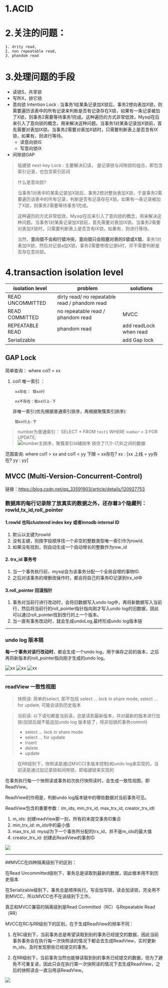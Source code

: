 # 1.ACID 

# 2.关注的问题： 
    1. drity read, 
    2. non repeatable read, 
    3. phandom read

# 3.处理问题的手段
- 读锁S，共享锁
- 写所X，排它锁
- 意向锁 Intention Lock : 当事务1给某条记录加X锁后，事务2想向表加X锁，则需要遍历该表中的所有记录来判断是否有记录存在X锁，如果有一条记录被加了X锁，则事务2需要等待事务1完成。这种遍历的方式非常低效，Mysql在后来引入了意向锁的概念，用来解决这种问题。当事务1对某条记录加X锁前，首先需要对表加IX锁。当事务2需要对表加X锁时，只需要判断表上是否含有IX锁，如果有，则进行等待。
    - 读意向锁IS
    - 写意向锁IX
- 间隙锁GAP

> 临键锁 next-key Lock : 主要解决幻读， 是记录锁与间隙锁的组合，即包含索引记录，也包含索引区间

>什么是意向锁? 
>
> 当事务1对表中的某条记录加X锁后，事务2想对整张表加X锁，于是事务2需要遍历该表中的所有记录，判断是否有记录存在X锁。如果有一条记录被加了X锁，则事务2需要等待事务1完成。
>
>这种遍历的方式非常低效，Mysql在后来引入了意向锁的概念，用来解决这种问题。当事务1对某条记录加X锁前，首先需要对表加IX锁。当事务2需要对表加X锁时，只需要判断表上是否含有IX锁，如果有，则进行等待。
>
>当然，**意向锁不会和行锁冲突，意向锁只会阻塞对表的S锁或X锁**。事务1对表加IX锁，然后对记录a加X锁，事务2需要修改记录b时，并不需要判断是否存在意向锁。

# 4.transaction isolation level
| isolation level      | problem       | solutions     |
|----------------------|---------------------|---------------|
|READ UNCOMMITTED | dirty read/ no repeatable read / phandom read | |
|READ COMMITTED |  no repeatable read / phandom read | MVCC|
|REPEATABLE READ|  phandom read | add readLock when read|
|Serializable||add Gap lock |

## GAP Lock

简单查询： where col1 = xx

1. col1 唯一索引 ：
        
        xx存在： 锁xx行

        xx不存在：锁xx行上-下
    非唯一索引(优先根据普通索引排序，再根据聚簇索引排序):

        锁xx行上-下

> number为普通索引： SELECT * FROM `test1` WHERE `number` = 3 FOR UPDATE;      
![number主排序，聚簇索引Id辅排序](./../pic/gap_index_tree.png)
锁住了(1,1)-(7,8)之间的数据

范围查询: where col1 > xx and col1 < yy
        下限 = xx存在? xx  :  [xx
        上线 = yy存在? yy  :  yy]




## MVCC (Multi-Version-Concurrent-Control)

链接：https://blog.csdn.net/qq_33591903/article/details/120927753

### 数据库的每行记录除了放真实的数据之外，还存着3个隐藏列：rowId,tx_id,roll_pointer

#### 1.rowId 也叫clustered index key 或者innodb internal ID
1. 默认以主键为rowId
2. 没有主键，则按字段顺序找一个非空的整数类型唯一索引作为rowId.
3. 如果没有找到，则自动生成一个自动增长的整数作为row_id

#### 2. trx_id 事务号
1. 当一个事务执行前，mysql会为该事务分配一个全局自增的事物ID.
2. 之后对该事务的增删改操作时，都会将自己的事务ID记录到trx_id中

#### 3.roll_pointer 回滚指针
1. 事务对当前行进行改动时，会将旧数据写入undo log中，再将新数据写入当前行，然后将当前行的roll_pointer指针指向刚才写入undo log的旧数据，因此可以通过roll_pointer找到改行的上一个版本。
2. 当一直有事务改动时，就会生成undoLog,最终形成undo log版本链

-------------

### undo log 版本链

 **每一个事务对该行改动时**，都会生成一个undo log，用于保存之前的版本，之后再将新版本的roll_pointer指向刚才生成的undo log。


![xx](./..//pic/undo_log_chain_1.jpg "sda")
![xx](./..//pic/undo_log_chain_2.jpg "sda")
![xx](./..//pic/undo_log_chain_3.jpg "sda")

----------

### readView 一致性视图

> 快照读: 简单的select, 即不包括 select ... lock in share mode, select ... for update, 可能会读到历史版本

> 当前读: 以下语句都是当前读，总是读到最新版本，并对最新的版本进行加锁(加锁后就不能追加undo log 版本链了，除非加锁的事务commit)
> - select ... lock in share mode
> - select ... for update
> - insert
> - delete
> - update 

> 在RR级别下，快照读是通过MVCC(多版本控制)和undo log来实现的，当前读是通过加记录锁和间隙锁，即临键锁来实现的

在事务执行每一个快照读或事务初次执行快照读时，会生成一致性视图，即ReadView。

ReadView的作用是，判断undo log版本链中的哪些数据对当前事务可见。

ReadView包含的重要参数：(m_ids, min_trx_id, max_trx_id, creator_trx_id)

1. m_ids: 创建readView那一刻，所有的未提交事务ID集合
2. min_trx_id: m_ids中的最小值
3. max_trx_id: mysql为下一个事务所分配的trx_id，并不是m_ids的最大值
4. creator_trx_id: 创建此ReadView的事务ID

![](./../pic/read_view.png)

---------

##MVCC在四种隔离级别下的区别：

在Read Uncommitted级别下，事务总是读取到最新的数据，因此根本用不到历史版本

在Serializable级别下，事务总是顺序执行。写会加写锁，读会加读锁，完全用不到MVCC，所以MVCC也不在该级别下工作。

真正和MVCC兼容的隔离级别是Read Committed（RC）与Repeatable Read（RR）

MVCC在RC与RR级别下的区别，在于生成ReadView的频率不同：

1. 在RC级别下，当前事务总是希望读取到别的事务已经提交的数据，因此当前事务事务会在执行每一次快照读的情况下都会去生成ReadView，实时更新m_ids，及时发现那些已经提交的事务。

2. 在RR级别下，当前事务当然也能够读取到别的事务已经提交的数据，但为了避免不可重复读，因此只会在执行第一次快照读的情况下去生成ReadView，之后的快照读会一直沿用该ReadView。

![](./../pic/read_view_sample.png)
